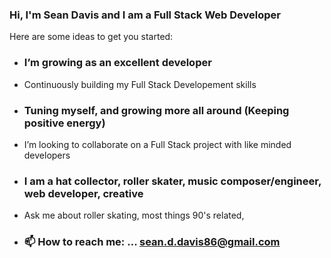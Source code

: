 ### Hi, I'm Sean Davis and I am a Full Stack Web Developer 

<!-- **Dev-Davis/Dev-Davis** is a ✨ _special_ ✨ repository because its `README.md` (this file) appears on your GitHub profile. -->

Here are some ideas to get you started:

- ### I’m growing as an excellent developer
- Continuously building my Full Stack Developement skills
- ### Tuning myself, and growing more all around (Keeping positive energy)
- I’m looking to collaborate on a Full Stack project with like minded developers
- ### I am a hat collector, roller skater, music composer/engineer, web developer, creative

- Ask me about roller skating, most things 90's related,  
- ### 📫 How to reach me: ... sean.d.davis86@gmail.com

<!-- how you leave comments in the README -->
